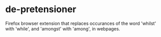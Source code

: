# de-pretensioner
Firefox browser extension that replaces occurances of the word 'whilst' with 'while', and 'amongst' with 'among', in webpages.
